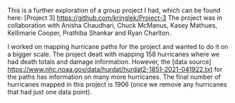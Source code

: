 This is a further exploration of a group project I had, which can be found here: [Project 3] https://github.com/kringlek/Project-3
The project was in collaboration with Anisha Chaudhari, Chuck McManus, Kasey Mathues, Kellimarie Cooper, Prathiba Shankar and Ryan Charlton.

I worked on mapping hurricane paths for the project and wanted to do it on a bigger scale. The project dealt with mapping 158 hurricanes where we had death totals and damage information. However, the [data source] https://www.nhc.noaa.gov/data/hurdat/hurdat2-1851-2021-041922.txt for the paths has information on many more hurricanes. The final number of hurricanes mapped in this project is 1906 (once we remove any hurricanes that had just one data point).

